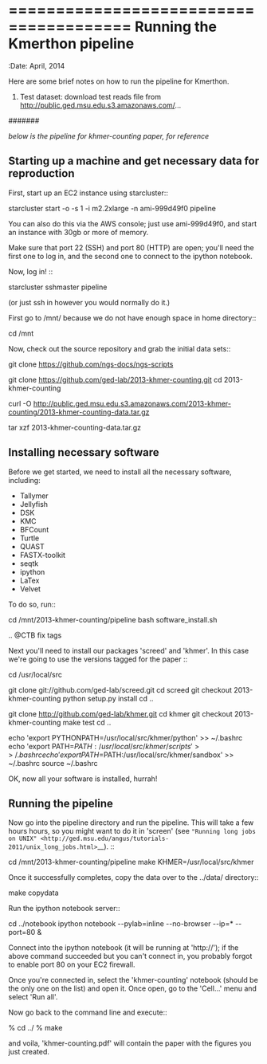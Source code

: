 =======================================
Running the Kmerthon pipeline
=======================================

:Date: April, 2014

Here are some brief notes on how to run the pipeline for Kmerthon.

1. Test dataset: download test reads file from http://public.ged.msu.edu.s3.amazonaws.com/...




#######

_below is the pipeline for khmer-counting paper, for reference_

Starting up a machine and get necessary data for reproduction
-------------------------------------------------------------

First, start up an EC2 instance using starcluster::

 starcluster start -o -s 1 -i m2.2xlarge -n ami-999d49f0 pipeline

You can also do this via the AWS console; just use ami-999d49f0, and
start an instance with 30gb or more of memory.

Make sure that port 22 (SSH) and port 80 (HTTP) are open; you'll need
the first one to log in, and the second one to connect to the ipython
notebook.

Now, log in! ::

 starcluster sshmaster pipeline

(or just ssh in however you would normally do it.)

First go to /mnt/ because we do not have enough space in home directory::

 cd /mnt

Now, check out the source repository and grab the initial data
sets::

 git clone https://github.com/ngs-docs/ngs-scripts

 git clone https://github.com/ged-lab/2013-khmer-counting.git
 cd 2013-khmer-counting

 curl -O http://public.ged.msu.edu.s3.amazonaws.com/2013-khmer-counting/2013-khmer-counting-data.tar.gz

 tar xzf 2013-khmer-counting-data.tar.gz

Installing necessary software
-----------------------------

Before we get started, we need to install all the necessary software, including:

 - Tallymer
 - Jellyfish
 - DSK
 - KMC
 - BFCount
 - Turtle
 - QUAST
 - FASTX-toolkit
 - seqtk
 - ipython
 - LaTex
 - Velvet

To do so, run::

 cd /mnt/2013-khmer-counting/pipeline
 bash software_install.sh

.. @CTB fix tags




Next you'll need to install our packages 'screed' and 'khmer'.
In this case we're going to use the versions tagged for the paper ::

 cd /usr/local/src

 git clone git://github.com/ged-lab/screed.git
 cd screed
 git checkout 2013-khmer-counting
 python setup.py install
 cd ..

 git clone http://github.com/ged-lab/khmer.git
 cd khmer
 git checkout 2013-khmer-counting
 make test
 cd ..

 echo 'export PYTHONPATH=/usr/local/src/khmer/python' >> ~/.bashrc
 echo 'export PATH=$PATH:/usr/local/src/khmer/scripts' >> ~/.bashrc
 echo 'export PATH=$PATH:/usr/local/src/khmer/sandbox' >> ~/.bashrc
 source ~/.bashrc

OK, now all your software is installed, hurrah!


Running the pipeline
--------------------

Now go into the pipeline directory and run the pipeline.  This will take a few
hours hours, so you might want to do it in 'screen' (see `"Running long jobs on
UNIX" <http://ged.msu.edu/angus/tutorials-2011/unix_long_jobs.html>`__). ::

 cd /mnt/2013-khmer-counting/pipeline
 make KHMER=/usr/local/src/khmer

Once it successfully completes, copy the data over to the ../data/ directory::

 make copydata

Run the ipython notebook server::

 cd ../notebook
 ipython notebook --pylab=inline --no-browser --ip=* --port=80 &

Connect into the ipython notebook (it will be running at 'http://<your EC2 hostname>'); if the above command succeeded but you can't connect in, you probably forgot to enable port 80 on your EC2 firewall.

Once you're connected in, select the 'khmer-counting' notebook (should be the
only one on the list) and open it.  Once open, go to the 'Cell...' menu
and select 'Run all'.


Now go back to the command line and execute::

 % cd ../
 % make

and voila, 'khmer-counting.pdf' will contain the paper with the figures you just
created.
